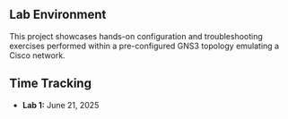 ## Lab Environment
This project showcases hands-on configuration and troubleshooting exercises performed within a pre-configured GNS3 topology emulating a Cisco network.

## Time Tracking
* **Lab 1:** June 21, 2025
